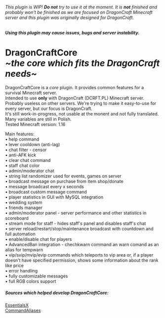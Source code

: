###### This plugin is WIP! **Do not** try to use it at the moment. It is **not** finished and probably won't be finished as we are focused on DragonCraft Minecraft server and this plugin was originally designed for DragonCraft.
##### Using this plugin may cause issues, bugs and server instability.
# DragonCraftCore <br> <i>\~the core which fits the DragonCraft needs~</i>
DragonCraftCore is a <i>core</i> plugin. It provides common features for a survival Minecraft server.\
Intended to use <b>only</b> with DragonCraft (DCRFT.PL) Minecraft server. Probably useless on other servers. We're trying to make it easy-to-use for every server, but our focus is DragonCraft.\
It's still work-in-progress, not usable at the monent and not fully translated. Many variables are still in Polish.\
Tested Minecraft version: 1.16

Main features:\
• help command\
• lever cooldown (anti-lag)\
• chat filter - censor\
• anti-AFK kick\
• clear chat command\
• staff chat color\
• admin/moderator chat\
• string list randomizer used for events, games on server\
• broadcast message on purchase from item shop/donate\
• message broadcast every x seconds\
• broadcast custom message command\
• player statistics in GUI with MySQL integration\
• wedding system\
• friends manager\
• admin/moderator panel - server performance and other statistics in scoreboard\
• stream mode for staff - hides staff's panel and disables staff's chat\
• server reload/restart/stop/maintenance broadcast with countdown and full automation\
• enable/disable chat for players\
• AdvancedBan integration - chechkwarn command an warn comand as an alias for tempwarn\
• vip/svip/mvip/evip commands which teleports to vip area or, if a player doesn't have specified permission, shows some information about the rank like price\
• error handling\
• fully customizable messages\
• full RGB colors support

##### Sources which helped develop DragonCraftCore:
[EssentialsX](https://github.com/EssentialsX/Essentials)\
[CommandAliases](https://github.com/Kneesnap/CommandAliases)
